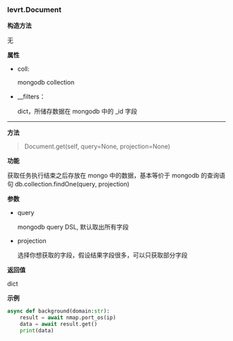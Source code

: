### levrt.Document

**构造方法**

无

**属性**

* coll:

  mongodb collection

* __filters：

   dict，所储存数据在 mongodb 中的 _id 字段

---

**方法**

> Document.get(self, query=None, projection=None)

**功能**

获取任务执行结束之后存放在 mongo 中的数据，基本等价于 mongodb 的查询语句 db.collection.findOne(query, projection)

**参数**

* query

  mongodb query DSL, 默认取出所有字段

* projection

  选择你想获取的字段，假设结果字段很多，可以只获取部分字段

**返回值**

dict

**示例**

```python
async def background(domain:str):
    result = await nmap.port_os(ip)
    data = await result.get()
    print(data)
```
